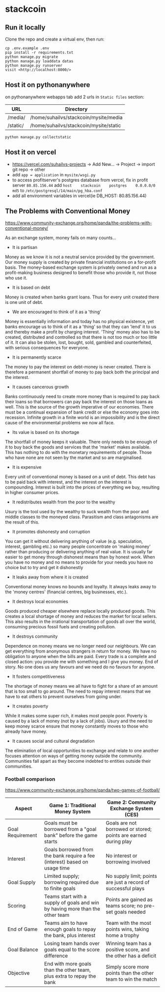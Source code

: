 # stackcoin

## Run it locally

Clone the repo and create a virtual env, then run:
```
cp .env.example .env
pip install -r requirements.txt
python manage.py migrate
python manage.py loaddata datas
python manage.py runserver
visit <http://localhost:8000/>
```

## Host it on pythonanywhere

on pythonanywhere webapps tab add 2 urls in `Static files` section:

URL | Directory
--- | ---
/media/ | /home/suhailvs/stackcoin/mysite/media 	 
/static/ | /home/suhailvs/stackcoin/mysite/static 	 

```
python manage.py collectstatic
```

## Host it on vercel

* https://vercel.com/suhailvs-projects -> Add New... -> Project -> import git repo -> other
* add `app = application` in `mysite/wsgi.py`
* to access profitserver's postgres database from vercel, 
    fix in profit server `80.85.156.44` add `host    stackcoin    postgres    0.0.0.0/0   md5` to `/etc/postgresql/14/main/pg_hba.conf`
* add all environment variables in vercel(ie DB_HOST: 80.85.156.44)

## The Problems with Conventional Money

https://www.community-exchange.org/home/qanda/the-problems-with-conventional-money/

As an exchange system, money fails on many counts...

* It is partisan

Money as we know it is not a neutral service provided by the government. Our money supply is created by private financial institutions on a for-profit basis. The money-based exchange system is privately owned and run as a profit-making business designed to benefit those who provide it, not those who use it.

* It is based on debt

Money is created when banks grant loans. Thus for every unit created there is one unit of debt.

* We are encouraged to think of it as a 'thing'

Money is essentially information and today has no physical existence, yet banks encourage us to think of it as a 'thing' so that they can 'lend' it to us and thereby make a profit by charging interest. 'Thing' money also has to be created, distributed and controlled so that there is not too much or too little of it. It can also be stolen, lost, bought, sold, gambled and counterfeited, with serious consequences for everyone.

* It is permanently scarce

The money to pay the interest on debt-money is never created. There is therefore a permanent shortfall of money to pay back both the principal and the interest.

* It causes cancerous growth

Banks continuously need to create more money than is required to pay back their loans so that borrowers can pay back the interest on those loans as well. This is the source of the growth imperative of our economies. There must be a continual expansion of bank credit or else the economy goes into recession. Infinite growth in a finite world is an impossibility and is the direct cause of the environmental problems we now all face.

* Its value is based on its shortage

The shortfall of money keeps it valuable. There only needs to be enough of it to buy back the goods and services that the 'market' makes available. This has nothing to do with the monetary requirements of people. Those who have none are not seen by the market and so are marginalised.

* It is expensive

Every unit of conventional money is based on a unit of debt. This debt has to be paid back with interest, and the interest on the interest is compounding. Interest is built into the prices of everything we buy, resulting in higher consumer prices.

* It redistributes wealth from the poor to the wealthy

Usury is the tool used by the wealthy to suck wealth from the poor and middle classes to the moneyed class. Parasitism and class antagonisms are the result of this.

* It promotes dishonesty and corruption

You can get it without delivering anything of value (e.g. speculation, interest, gambling etc.) so many people concentrate on 'making money' rather than producing or delivering anything of real value. It is usually far easier to get money through dishonest means than by honest work. When you have no money and no means to provide for your needs you have no choice but to try and get it dishonestly

* It leaks away from where it is created

Conventional money knows no bounds and loyalty. It always leaks away to the 'money centres' (financial centres, big businesses, etc.).

* It destroys local economies

Goods produced cheaper elsewhere replace locally produced goods. This creates a local shortage of money and reduces the market for local sellers. This also results in the irrational transportation of goods all over the world, consuming precious fossil fuels and creating pollution.

* It destroys community

Dependence on money means we no longer need our neighbours. We can get everything from anonymous strangers in return for money. We have no obligation to anyone when the bills are paid. Every trade is a complete and closed action: you provide me with something and I give you money. End of story. No one does us any favours and we need do no favours for anyone.

* It fosters competitiveness

The shortage of money means we all have to fight for a share of an amount that is too small to go around. The need to repay interest means that we have to eat others to prevent ourselves from going under.

* It creates poverty

While it makes some super rich, it makes most people poor. Poverty is caused by a lack of money (not by a lack of jobs). Usury and the need to keep money scarce ensure that money constantly moves to those who already have money.

* It causes social and cultural degradation

The elimination of local opportunities to exchange and relate to one another focuses attention on ways of getting money outside the community. Communities fall apart as they become indebted to entities outside their communities.



### Football comparison

https://www.community-exchange.org/home/qanda/two-games-of-football/


Aspect|Game 1: Traditional Money System|Game 2: Community Exchange System (CES)
--|--|--
Goal Requirement|Goals must be borrowed from a "goal bank" before the game starts | Goals are not borrowed or stored; points are earned during play
Interest | Goals borrowed from the bank require a fee (interest) based on usage time|	No interest or borrowing involved
Goal Supply	|Limited supply; borrowing required due to finite goals	|No supply limit; points are just a record of successful plays
Scoring	|Teams start with a supply of goals and win by having more than the other team	|Points are gained as teams score; no pre-set goals needed
End of Game	|Teams aim to have enough goals to repay the bank, plus interest	|Team with the most points wins, taking home a trophy
Goal Balance	|Losing team hands over goals equal to the score difference	|Winning team has a positive score, and the other has a deficit
Objective	|End with more goals than the other team, plus extra to repay the bank	|Simply score more points than the other team to win the match